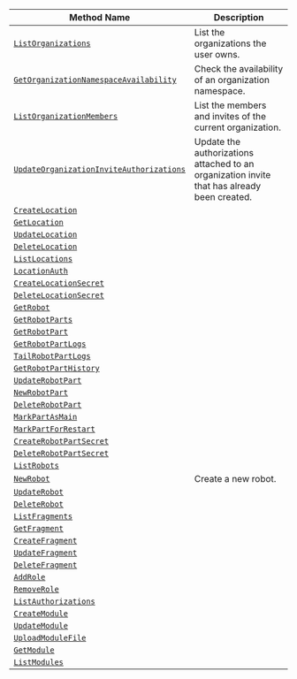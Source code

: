 Method Name | Description
----------- | -----------
[`ListOrganizations`](/program/apis/cloud/#listorganizations) | List the organizations the user owns.
[`GetOrganizationNamespaceAvailability`](/program/apis/cloud/#getorganizationnamespaceavailability) | Check the availability of an organization namespace.
[`ListOrganizationMembers`](/program/apis/cloud/#listorganizationmembers) | List the members and invites of the current organization.
[`UpdateOrganizationInviteAuthorizations`](/program/apis/cloud/#updateorganizationinviteauthorizations) | Update the authorizations attached to an organization invite that has already been created.
[`CreateLocation`](/program/apis/cloud/#createlocation) | 
[`GetLocation`](/program/apis/cloud/#getlocation) | 
[`UpdateLocation`](/program/apis/cloud/# ) | 
[`DeleteLocation`](/program/apis/cloud/# ) | 
[`ListLocations`](/program/apis/cloud/# ) | 
[`LocationAuth`](/program/apis/cloud/# ) | 
[`CreateLocationSecret`](/program/apis/cloud/# ) | 
[`DeleteLocationSecret`](/program/apis/cloud/# ) | 
[`GetRobot`](/program/apis/cloud/# ) | 
[`GetRobotParts`](/program/apis/cloud/# ) | 
[`GetRobotPart`](/program/apis/cloud/# ) | 
[`GetRobotPartLogs`](/program/apis/cloud/# ) | 
[`TailRobotPartLogs`](/program/apis/cloud/# ) | 
[`GetRobotPartHistory`](/program/apis/cloud/# ) | 
[`UpdateRobotPart`](/program/apis/cloud/# ) | 
[`NewRobotPart`](/program/apis/cloud/# ) | 
[`DeleteRobotPart`](/program/apis/cloud/# ) | 
[`MarkPartAsMain`](/program/apis/cloud/# ) | 
[`MarkPartForRestart`](/program/apis/cloud/# ) | 
[`CreateRobotPartSecret`](/program/apis/cloud/# ) | 
[`DeleteRobotPartSecret`](/program/apis/cloud/# ) | 
[`ListRobots`](/program/apis/cloud/# ) | 
[`NewRobot`](/program/apis/cloud/# ) | Create a new robot.
[`UpdateRobot`](/program/apis/cloud/# ) | 
[`DeleteRobot`](/program/apis/cloud/# ) | 
[`ListFragments`](/program/apis/cloud/# ) | 
[`GetFragment`](/program/apis/cloud/# ) | 
[`CreateFragment`](/program/apis/cloud/# ) | 
[`UpdateFragment`](/program/apis/cloud/# ) | 
[`DeleteFragment`](/program/apis/cloud/# ) | 
[`AddRole`](/program/apis/cloud/# ) | 
[`RemoveRole`](/program/apis/cloud/# ) | 
[`ListAuthorizations`](/program/apis/cloud/# ) | 
[`CreateModule`](/program/apis/cloud/# ) | 
[`UpdateModule`](/program/apis/cloud/# ) | 
[`UploadModuleFile`](/program/apis/cloud/# ) | 
[`GetModule`](/program/apis/cloud/# ) | 
[`ListModules`](/program/apis/cloud/# ) | 
